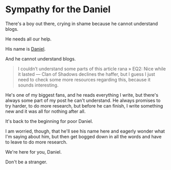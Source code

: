 # Sympathy for the Daniel

There's a boy out there, crying in shame because he cannot understand blogs.

He needs all our help.

His name is [Daniel](mailto:k.daniel@msn.com).

And he cannot understand blogs.


> I couldn’t understand some parts of this article rana » EQ2: Nice while it lasted — Clan of Shadows declines the haffer, but I guess I just need to check some more resources regarding this, because it sounds interesting.



He's one of my biggest fans, and he reads everything I write, but there's always some part of my post he can't understand. He always promises to try harder, to do more research, but before he can finish, I write something new and it was all for nothing after all.

It's back to the beginning for poor Daniel.

I am worried, though, that he'll see his name here and eagerly wonder what I'm saying about him, but then get bogged down in all the words and have to leave to do more research.

We're here for you, Daniel.

Don't be a stranger.

